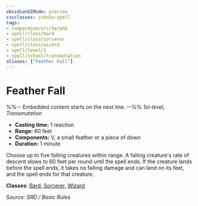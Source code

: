 ```yaml
---
obsidianUIMode: preview
cssclasses: json5e-spell
tags:
- compendium/src/5e/phb
- spell/class/bard
- spell/class/sorcerer
- spell/class/wizard
- spell/level/1
- spell/school/transmutation
aliases: ["Feather Fall"]
---
```

# Feather Fall
%%-- Embedded content starts on the next line. --%%
*1st-level, Transmutation*  

- **Casting time:** 1 reaction
- **Range:** 60 feet
- **Components:** V, a small feather or a piece of down
- **Duration:** 1 minute

Choose up to five falling creatures within range. A falling creature's rate of descent slows to 60 feet per round until the spell ends. If the creature lands before the spell ends, it takes no falling damage and can land on its feet, and the spell ends for that creature.

**Classes**: [Bard](compendium/classes/bard.md), [Sorcerer](compendium/classes/sorcerer.md), [Wizard](compendium/classes/wizard.md)

*Source: SRD / Basic Rules*